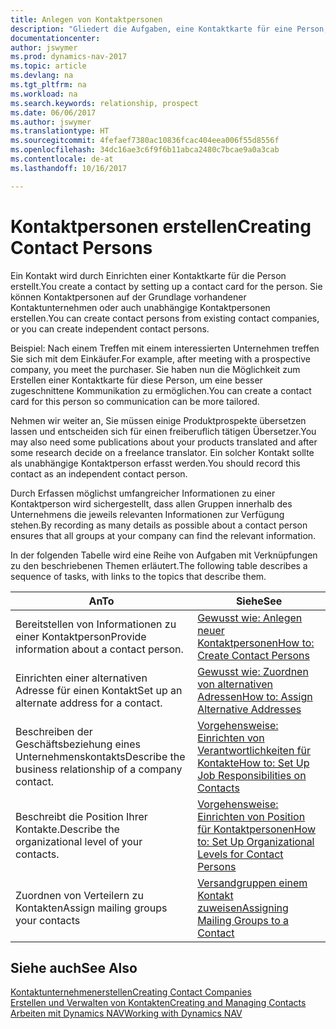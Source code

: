 ```yaml
---
title: Anlegen von Kontaktpersonen
description: "Gliedert die Aufgaben, eine Kontaktkarte für eine Person, z. B. einen Interessenten oder einen Lieferanten zu erstellen und hilft, die Beziehung zu definieren und Kommunikationen anzupassen."
documentationcenter: 
author: jswymer
ms.prod: dynamics-nav-2017
ms.topic: article
ms.devlang: na
ms.tgt_pltfrm: na
ms.workload: na
ms.search.keywords: relationship, prospect
ms.date: 06/06/2017
ms.author: jswymer
ms.translationtype: HT
ms.sourcegitcommit: 4fefaef7380ac10836fcac404eea006f55d8556f
ms.openlocfilehash: 34dc16ae3c6f9f6b11abca2480c7bcae9a0a3cab
ms.contentlocale: de-at
ms.lasthandoff: 10/16/2017

---
```

# <a name="creating-contact-persons"></a><span data-ttu-id="3c4c5-103">Kontaktpersonen erstellen</span><span class="sxs-lookup"><span data-stu-id="3c4c5-103">Creating Contact Persons</span></span>
<span data-ttu-id="3c4c5-104">Ein Kontakt wird durch Einrichten einer Kontaktkarte für die Person erstellt.</span><span class="sxs-lookup"><span data-stu-id="3c4c5-104">You create a contact by setting up a contact card for the person.</span></span> <span data-ttu-id="3c4c5-105">Sie können Kontaktpersonen auf der Grundlage vorhandener Kontaktunternehmen oder auch unabhängige Kontaktpersonen erstellen.</span><span class="sxs-lookup"><span data-stu-id="3c4c5-105">You can create contact persons from existing contact companies, or you can create independent contact persons.</span></span>

<span data-ttu-id="3c4c5-106">Beispiel: Nach einem Treffen mit einem interessierten Unternehmen treffen Sie sich mit dem Einkäufer.</span><span class="sxs-lookup"><span data-stu-id="3c4c5-106">For example, after meeting with a prospective company, you meet the purchaser.</span></span> <span data-ttu-id="3c4c5-107">Sie haben nun die Möglichkeit zum Erstellen einer Kontaktkarte für diese Person, um eine besser zugeschnittene Kommunikation zu ermöglichen.</span><span class="sxs-lookup"><span data-stu-id="3c4c5-107">You can create a contact card for this person so communication can be more tailored.</span></span>

<span data-ttu-id="3c4c5-108">Nehmen wir weiter an, Sie müssen einige Produktprospekte übersetzen lassen und entscheiden sich für einen freiberuflich tätigen Übersetzer.</span><span class="sxs-lookup"><span data-stu-id="3c4c5-108">You may also need some publications about your products translated and after some research decide on a freelance translator.</span></span> <span data-ttu-id="3c4c5-109">Ein solcher Kontakt sollte als unabhängige Kontaktperson erfasst werden.</span><span class="sxs-lookup"><span data-stu-id="3c4c5-109">You should record this contact as an independent contact person.</span></span>

<span data-ttu-id="3c4c5-110">Durch Erfassen möglichst umfangreicher Informationen zu einer Kontaktperson wird sichergestellt, dass allen Gruppen innerhalb des Unternehmens die jeweils relevanten Informationen zur Verfügung stehen.</span><span class="sxs-lookup"><span data-stu-id="3c4c5-110">By recording as many details as possible about a contact person ensures that all groups at your company can find the relevant information.</span></span>

<span data-ttu-id="3c4c5-111">In der folgenden Tabelle wird eine Reihe von Aufgaben mit Verknüpfungen zu den beschriebenen Themen erläutert.</span><span class="sxs-lookup"><span data-stu-id="3c4c5-111">The following table describes a sequence of tasks, with links to the topics that describe them.</span></span> 

| <span data-ttu-id="3c4c5-112">An</span><span class="sxs-lookup"><span data-stu-id="3c4c5-112">To</span></span> | <span data-ttu-id="3c4c5-113">Siehe</span><span class="sxs-lookup"><span data-stu-id="3c4c5-113">See</span></span> |
| --- | --- |
| <span data-ttu-id="3c4c5-114">Bereitstellen von Informationen zu einer Kontaktperson</span><span class="sxs-lookup"><span data-stu-id="3c4c5-114">Provide information about a contact person.</span></span> |[<span data-ttu-id="3c4c5-115">Gewusst wie: Anlegen neuer Kontaktpersonen</span><span class="sxs-lookup"><span data-stu-id="3c4c5-115">How to: Create Contact Persons</span></span>](marketing-how-create-contact-persons.md) |
| <span data-ttu-id="3c4c5-116">Einrichten einer alternativen Adresse für einen Kontakt</span><span class="sxs-lookup"><span data-stu-id="3c4c5-116">Set up an alternate address for a contact.</span></span> |[<span data-ttu-id="3c4c5-117">Gewusst wie: Zuordnen von alternativen Adressen</span><span class="sxs-lookup"><span data-stu-id="3c4c5-117">How to: Assign Alternative Addresses</span></span>](marketing-how-assign-alternate-address.md) |
| <span data-ttu-id="3c4c5-118">Beschreiben der Geschäftsbeziehung eines Unternehmenskontakts</span><span class="sxs-lookup"><span data-stu-id="3c4c5-118">Describe the business relationship of a company contact.</span></span> |[<span data-ttu-id="3c4c5-119">Vorgehensweise: Einrichten von Verantwortlichkeiten für Kontakte</span><span class="sxs-lookup"><span data-stu-id="3c4c5-119">How to: Set Up Job Responsibilities on Contacts</span></span>](marketing-job-responsibilities.md) |
| <span data-ttu-id="3c4c5-120">Beschreibt die Position Ihrer Kontakte.</span><span class="sxs-lookup"><span data-stu-id="3c4c5-120">Describe the organizational level of your contacts.</span></span> |[<span data-ttu-id="3c4c5-121">Vorgehensweise: Einrichten von Position für Kontaktpersonen</span><span class="sxs-lookup"><span data-stu-id="3c4c5-121">How to: Set Up Organizational Levels for Contact Persons</span></span>](marketing-organizational-levels.md) |
| <span data-ttu-id="3c4c5-122">Zuordnen von Verteilern zu Kontakten</span><span class="sxs-lookup"><span data-stu-id="3c4c5-122">Assign mailing groups your contacts</span></span> |[<span data-ttu-id="3c4c5-123">Versandgruppen einem Kontakt zuweisen</span><span class="sxs-lookup"><span data-stu-id="3c4c5-123">Assigning Mailing Groups to a Contact</span></span>](marketing-mailing-groups.md) |

## <a name="see-also"></a><span data-ttu-id="3c4c5-124">Siehe auch</span><span class="sxs-lookup"><span data-stu-id="3c4c5-124">See Also</span></span>
[<span data-ttu-id="3c4c5-125">Kontaktunternehmenerstellen</span><span class="sxs-lookup"><span data-stu-id="3c4c5-125">Creating Contact Companies</span></span>](marketing-create-contact-companies.md)  
[<span data-ttu-id="3c4c5-126">Erstellen und Verwalten von Kontakten</span><span class="sxs-lookup"><span data-stu-id="3c4c5-126">Creating and Managing Contacts</span></span>]()  
[<span data-ttu-id="3c4c5-127">Arbeiten mit Dynamics NAV</span><span class="sxs-lookup"><span data-stu-id="3c4c5-127">Working with Dynamics NAV</span></span>](ui-work-product.md)


